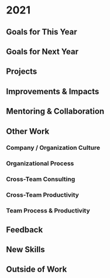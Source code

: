 # 2021

## Goals for This Year

## Goals for Next Year

## Projects

## Improvements & Impacts

## Mentoring & Collaboration

## Other Work

### Company / Organization Culture

### Organizational Process

### Cross-Team Consulting

### Cross-Team Productivity

### Team Process & Productivity

## Feedback

## New Skills

## Outside of Work
